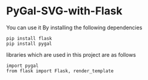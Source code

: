 # PyGal-SVG-with-Flask

<p> You can use it By installing the following dependencies </p>

    pip install flask
    pip install pygal
    
<p> libraries which are used in this project are as follows </p>

    import pygal
    from flask import Flask, render_template
    
